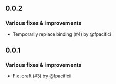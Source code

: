 ## 0.0.2

### Various fixes & improvements

- Temporarily replace binding (#4) by @fpacifici

## 0.0.1

### Various fixes & improvements

- Fix .craft (#3) by @fpacifici

